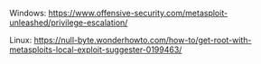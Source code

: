 Windows:
https://www.offensive-security.com/metasploit-unleashed/privilege-escalation/

Linux:
https://null-byte.wonderhowto.com/how-to/get-root-with-metasploits-local-exploit-suggester-0199463/